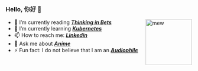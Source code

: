 ### Hello, 你好 👋


<img alt="mew" align="right" width="125px" src="https://media.giphy.com/media/w6YCfXHS6QZjeHlVpI/giphy.gif">

- :book: I’m currently reading **_[Thinking in Bets](https://www.amazon.com/Thinking-Bets-Making-Smarter-Decisions/dp/0735216355)_**
- 🌱 I’m currently learning **_[Kubernetes](https://kubernetes.io/)_**
- 📫 How to reach me: **_[Linkedin](https://www.linkedin.com/in/rizalgowandy/)_**
- 💬 Ask me about **_[Anime](https://www.merriam-webster.com/dictionary/anime)_**
- ⚡ Fun fact: I do not believe that I am an **_[Audiophile](https://www.merriam-webster.com/dictionary/audiophile)_**
